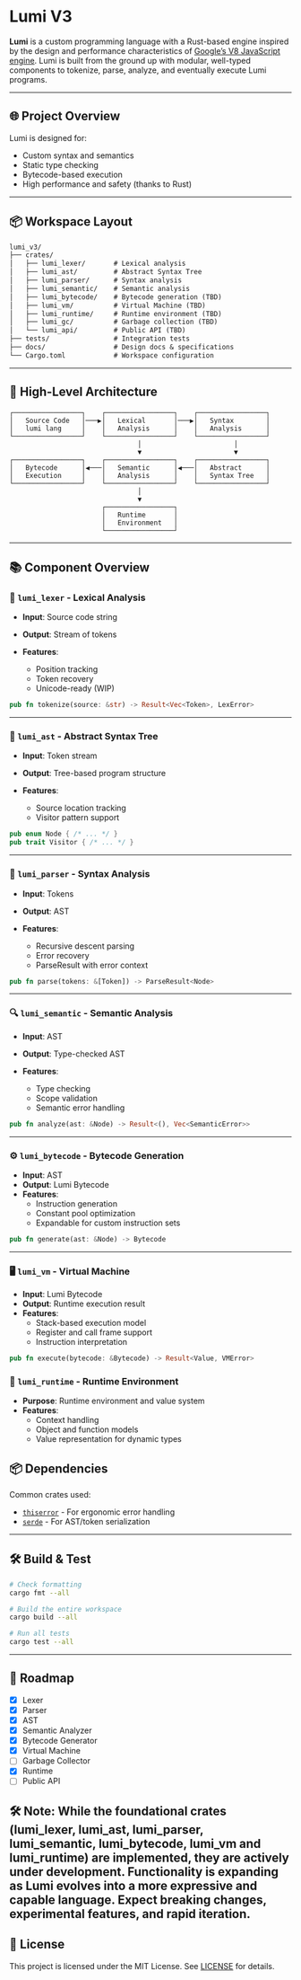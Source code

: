 # Lumi V3

**Lumi** is a custom programming language with a Rust-based engine inspired by the design and performance characteristics of [Google’s V8 JavaScript engine](https://v8.dev/). Lumi is built from the ground up with modular, well-typed components to tokenize, parse, analyze, and eventually execute Lumi programs.

---

## 🌐 Project Overview

Lumi is designed for:

* Custom syntax and semantics
* Static type checking
* Bytecode-based execution
* High performance and safety (thanks to Rust)

---

## 📦 Workspace Layout

```txt
lumi_v3/
├── crates/
│   ├── lumi_lexer/       # Lexical analysis
│   ├── lumi_ast/         # Abstract Syntax Tree
│   ├── lumi_parser/      # Syntax analysis
│   ├── lumi_semantic/    # Semantic analysis
│   ├── lumi_bytecode/    # Bytecode generation (TBD)
│   ├── lumi_vm/          # Virtual Machine (TBD)
│   ├── lumi_runtime/     # Runtime environment (TBD)
│   ├── lumi_gc/          # Garbage collection (TBD)
│   └── lumi_api/         # Public API (TBD)
├── tests/                # Integration tests
├── docs/                 # Design docs & specifications
└── Cargo.toml            # Workspace configuration
```

---

## 🚀 High-Level Architecture

``` text
┌─────────────────┐    ┌─────────────────┐    ┌─────────────────┐
│   Source Code   │───▶│   Lexical       │───▶│   Syntax        │
│   lumi lang     │    │   Analysis      │    │   Analysis      │
└─────────────────┘    └─────────────────┘    └─────────────────┘
                                │                       │
                                ▼                       ▼
┌─────────────────┐    ┌─────────────────┐    ┌─────────────────┐
│   Bytecode      │◀───│   Semantic      │◀───│   Abstract      │
│   Execution     │    │   Analysis      │    │   Syntax Tree   │
└─────────────────┘    └─────────────────┘    └─────────────────┘
                                │
                                ▼
                       ┌─────────────────┐
                       │   Runtime       │
                       │   Environment   │
                       └─────────────────┘
```

---

## 📚 Component Overview

### 🧠 `lumi_lexer` - Lexical Analysis

* **Input**: Source code string
* **Output**: Stream of tokens
* **Features**:

  * Position tracking
  * Token recovery
  * Unicode-ready (WIP)

```rust
pub fn tokenize(source: &str) -> Result<Vec<Token>, LexError>
```

---

### 🌲 `lumi_ast` - Abstract Syntax Tree

* **Input**: Token stream
* **Output**: Tree-based program structure
* **Features**:

  * Source location tracking
  * Visitor pattern support

```rust
pub enum Node { /* ... */ }
pub trait Visitor { /* ... */ }
```

---

### 📐 `lumi_parser` - Syntax Analysis

* **Input**: Tokens
* **Output**: AST
* **Features**:

  * Recursive descent parsing
  * Error recovery
  * ParseResult with error context

```rust
pub fn parse(tokens: &[Token]) -> ParseResult<Node>
```

---

### 🔍 `lumi_semantic` - Semantic Analysis

* **Input**: AST
* **Output**: Type-checked AST
* **Features**:

  * Type checking
  * Scope validation
  * Semantic error handling

```rust
pub fn analyze(ast: &Node) -> Result<(), Vec<SemanticError>>
```

---

### ⚙️ `lumi_bytecode` - Bytecode Generation

- **Input**: AST
- **Output**: Lumi Bytecode
- **Features**:
  - Instruction generation
  - Constant pool optimization
  - Expandable for custom instruction sets

```rust
pub fn generate(ast: &Node) -> Bytecode
```

---

### 🖥️ `lumi_vm` - Virtual Machine

- **Input**: Lumi Bytecode
- **Output**: Runtime execution result
- **Features**:
  - Stack-based execution model
  - Register and call frame support
  - Instruction interpretation

```rust
pub fn execute(bytecode: &Bytecode) -> Result<Value, VMError>
```

### 🧩 `lumi_runtime` - Runtime Environment

- **Purpose**: Runtime environment and value system
- **Features**:
  - Context handling
  - Object and function models
  - Value representation for dynamic types

## 📦 Dependencies

Common crates used:

* [`thiserror`](https://docs.rs/thiserror) - For ergonomic error handling
* [`serde`](https://docs.rs/serde) - For AST/token serialization

---

## 🛠 Build & Test

```bash
# Check formatting
cargo fmt --all

# Build the entire workspace
cargo build --all

# Run all tests
cargo test --all
```

---

## 🧭 Roadmap

* [x] Lexer                     
* [x] Parser
* [x] AST
* [x] Semantic Analyzer
* [x] Bytecode Generator
* [x] Virtual Machine
* [ ] Garbage Collector
* [x] Runtime
* [ ] Public API

🛠 Note: While the foundational crates (lumi_lexer, lumi_ast, lumi_parser, lumi_semantic, lumi_bytecode, lumi_vm and lumi_runtime) are implemented, they are actively under development. Functionality is expanding as Lumi evolves into a more expressive and capable language. Expect breaking changes, experimental features, and rapid iteration.
---

## 📄 License

This project is licensed under the MIT License. See [LICENSE](./LICENSE) for details.
